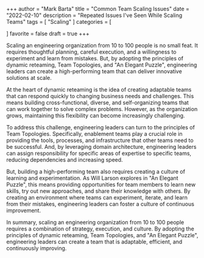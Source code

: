  

+++
author = "Mark Barta"
title = "Common Team Scaling Issues"
date = "2022-02-10"
description = "Repeated Issues I've Seen While Scaling Teams"
tags = [
    "Scaling"
]
categories = [

]
favorite = false
draft = true
+++


Scaling an engineering organization from 10 to 100 people is no small feat. It requires thoughtful planning, careful execution, and a willingness to experiment and learn from mistakes. But, by adopting the principles of dynamic reteaming, Team Topologies, and "An Elegant Puzzle", engineering leaders can create a high-performing team that can deliver innovative solutions at scale.

At the heart of dynamic reteaming is the idea of creating adaptable teams that can respond quickly to changing business needs and challenges. This means building cross-functional, diverse, and self-organizing teams that can work together to solve complex problems. However, as the organization grows, maintaining this flexibility can become increasingly challenging.

To address this challenge, engineering leaders can turn to the principles of Team Topologies. Specifically, enablement teams play a crucial role in providing the tools, processes, and infrastructure that other teams need to be successful. And, by leveraging domain architecture, engineering leaders can assign responsibility for specific areas of expertise to specific teams, reducing dependencies and increasing speed.

But, building a high-performing team also requires creating a culture of learning and experimentation. As Will Larson explores in "An Elegant Puzzle", this means providing opportunities for team members to learn new skills, try out new approaches, and share their knowledge with others. By creating an environment where teams can experiment, iterate, and learn from their mistakes, engineering leaders can foster a culture of continuous improvement.

In summary, scaling an engineering organization from 10 to 100 people requires a combination of strategy, execution, and culture. By adopting the principles of dynamic reteaming, Team Topologies, and "An Elegant Puzzle", engineering leaders can create a team that is adaptable, efficient, and continuously improving.